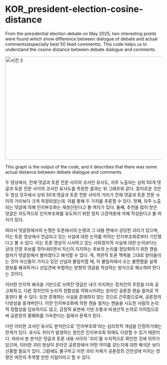 # KOR_president-election-cosine-distance

From the presidential election debate on May 2025, two interesting points were found which show difference between dialogue of debate and actual comments(especially best 50 liked comments).
This code helps us to understand the cosine distance between debate dialogue and comments.


<img width="602" height="332" alt="사진 3" src="https://github.com/user-attachments/assets/90acea3b-9f7b-429d-ba37-964a515c1437" />



This graph is the output of the code, and it describes that there was some actual distance between debate dialogue and comments.

두 영상에서, 전체 댓글과 토론 전문 사이의 코사인 유사도, 자주 노출되는 상위 50개 댓글과 토론 전문 사이의 코사인 유사도를 측정한 결과는 위 그래프와 같다. 흥미로운 것은 두 영상 모두에서 상위 50개 댓글과 토론 전문 사이의 거리가 전체 댓글과 토론 전문 사이의 거리보다 크게 측정되었는데. 이를 통해 두 가지를 추론할 수 있다. 첫째, 자주 노출되는 댓글에 의해 인지부조화는 재생산된다고 볼 여지가 있다. 둘째, 추천을 많이 받은 댓글은 의도적으로 인지부조화를 유도하기 위한 정치 고관여층에 의해 작성된다고 볼 여지가 있다.

따라서 댓글창에서의 논쟁은 토론에서의 논쟁과 그 내용 면에서 상당한 괴리가 있으며, 이는 토론 영상에서 언급되고 있는 사실에 대한 논의를 피하는 인지부조화로부터 기인했다고 볼 수 있다. 이는 토론 영상이 시사하고 있는 사회정치적 사실에 대한 논의보다는 상대 진영 후보를 깎아내리면서 자신이 지지하는 후보의 논리를 정당화하기 위한 캔슬 컬처가 댓글창에서 벌어졌다고 해석할 수 있다. 즉, 객관적 토론 맥락을 그대로 받아들이는 것이 자신들이 가지고 있던 신념과 불일치할 때, 이 불일치에서 오는 불편함을 실제 정보를 왜곡하거나 선입견에 부합하는 방향의 댓글을 작성하는 방식으로 해소하려 한다는 것이다.

이러한 인지적 왜곡을 기반으로 쓰여진 댓글은 내가 지지하는 정치인의 주장을 더욱 공고화하고, 다른 정치인의 논리적 정합성을 약화시키려는 온라인 공론장 캔슬 컬처로 작동한다 볼 수 있다. 또한 존재하는 사실을 존재하지 않는 것으로 간주함으로써, 공론장의 다양성을 뭉개버린다. 이런 인지부조화에 의한 캔슬 컬처는 캔슬을 시도한 사람의 논리적 정합성을 담보하지도 않고, 감정적 표현에 기댄 조롱과 비생산적 논의로 이어짐으로써 공론장의 황폐화를 가속한다는 점에서 문제가 된다.

다만 이러한 코사인 유사도 분석만으로 '인지부조화'라는 심리학적 개념을 단정하기에는 한계가 있다. 유사도 차이가 발생하는 원인은 인지부조화 외에도 다양할 수 있기 때문이다. 따라서 본 분석은 댓글과 토론 내용 사이의 '괴리'를 수치적으로 확인한 것에 의의가 있으며, 이러한 괴리 현상이 온라인 공론장에서 어떤 의미를 갖는지에 대한 해석은 보다 신중할 필요가 있다. 그럼에도 불구하고 이런 괴리 자체가 공론장의 건전성에 미치는 영향은 여전히 주목할 만한 지점이라고 할 수 있다.
